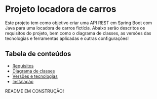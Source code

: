 # Projeto locadora de carros

Este projeto tem como objetivo criar uma API REST em Spring Boot com Java para uma locadora de carros fictícia. Abaixo serão descritos os requisitos do projeto, bem como o diagrama de classes, as versões das tecnologias e ferramentas aplicadas e outras configurações!

## Tabela de conteúdos

- [Requisitos](#requisitos)
- [Diagrama de classes](#diagrama-classes)
- [Versões e tecnologias](#versões-tecnologias)
- [Instalação](#instalação)

README EM CONSTRUÇÃO!




